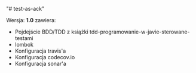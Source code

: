 "# test-as-ack" 

Wersja: **1.0** zawiera:

* Pojdejście BDD/TDD z książki tdd-programowanie-w-javie-sterowane-testami
* lombok
* Konfiguracja travis'a
* Konfiguracja codecov.io
* Konfiguracja sonar'a
